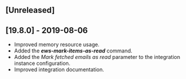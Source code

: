 ## [Unreleased]


## [19.8.0] - 2019-08-06
  - Improved memory resource usage.
  - Added the ***ews-mark-items-as-read*** command.
  - Added the *Mark fetched emails as read* parameter to the integration instance configuration. 
  - Improved integration documentation.

